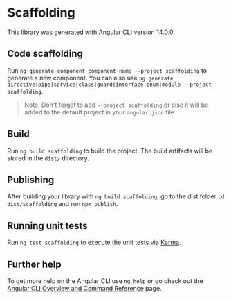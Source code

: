 # Scaffolding

This library was generated with [Angular CLI](https://github.com/angular/angular-cli) version 14.0.0.

## Code scaffolding

Run `ng generate component component-name --project scaffolding` to generate a new component. You can also use `ng generate directive|pipe|service|class|guard|interface|enum|module --project scaffolding`.

> Note: Don't forget to add `--project scaffolding` or else it will be added to the default project in your `angular.json` file.

## Build

Run `ng build scaffolding` to build the project. The build artifacts will be stored in the `dist/` directory.

## Publishing

After building your library with `ng build scaffolding`, go to the dist folder `cd dist/scaffolding` and run `npm publish`.

## Running unit tests

Run `ng test scaffolding` to execute the unit tests via [Karma](https://karma-runner.github.io).

## Further help

To get more help on the Angular CLI use `ng help` or go check out the [Angular CLI Overview and Command Reference](https://angular.io/cli) page.
